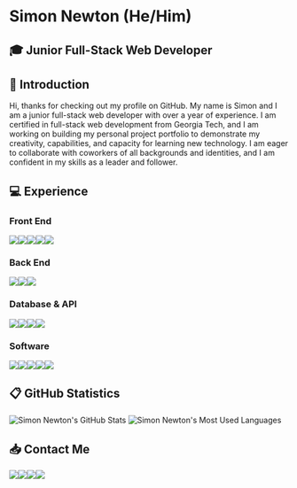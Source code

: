 # Simon Newton (He/Him)

## :mortar_board: Junior Full-Stack Web Developer

## :blue_book: Introduction

Hi, thanks for checking out my profile on GitHub. My name is Simon and I am a junior
full-stack web developer with over a year of experience. I am certified in
full-stack web development from Georgia Tech, and I am working on building my personal
project portfolio to demonstrate my creativity, capabilities, and capacity for learning new
technology. I am eager to collaborate with coworkers of all backgrounds and identities, and
I am confident in my skills as a leader and follower.

## :computer: Experience

### Front End

<div style="display: flex; flex-direction: row;">
    <a href="https://developer.mozilla.org/en-US/docs/web/html" target="_blank">
        <img src="https://img.shields.io/static/v1?&style=flat&logo=html5&logoColor=ECF0F1&labelColor=25373D&label=&message=HTML&color=ECF0F1"/>
    </a>
    <a href="https://developer.mozilla.org/en-US/docs/web/css" target="_blank">
        <img src="https://img.shields.io/static/v1?&style=flat&logo=css3&logoColor=ECF0F1&labelColor=25373D&label=&message=CSS&color=ECF0F1"/>
    </a>
    <a href="https://developer.mozilla.org/en-US/docs/web/javascript" target="_blank">
        <img src="https://img.shields.io/static/v1?&style=flat&logo=javascript&logoColor=ECF0F1&labelColor=25373D&label=&message=JAVASCRIPT&color=ECF0F1"/>
    </a>
    <a href="https://reactjs.org/" target="_blank">
        <img src="https://img.shields.io/static/v1?&style=flat&logo=react&logoColor=ECF0F1&labelColor=25373D&label=&message=REACT&color=ECF0F1"/>
    </a>
    <a href="https://getbootstrap.com/" target="_blank">
        <img src="https://img.shields.io/static/v1?&style=flat&logo=bootstrap&logoColor=ECF0F1&labelColor=25373D&label=&message=BOOTSTRAP&color=ECF0F1"/>
    </a>
</div>

### Back End

<div style="display: flex; flex-direction: row;">
    <a href="https://nodejs.dev/en/" target="_blank">
        <img src="https://img.shields.io/static/v1?&style=flat&logo=nodedotjs&logoColor=ECF0F1&labelColor=25373D&label=&message=NODE&color=ECF0F1"/>
    </a>
    <a href="https://expressjs.com/" target="_blank">
        <img src="https://img.shields.io/static/v1?&style=flat&logo=express&logoColor=ECF0F1&labelColor=25373D&label=&message=EXPRESS&color=ECF0F1"/>
    </a>
    <a href="https://www.heroku.com/platform" target="_blank">
        <img src="https://img.shields.io/static/v1?&style=flat&logo=heroku&logoColor=ECF0F1&labelColor=25373D&label=&message=HEROKU&color=ECF0F1"/>
    </a>
</div>

### Database & API

<div style="display: flex; flex-direction: row;">
    <a href="https://www.mongodb.com/" target="_blank">
        <img src="https://img.shields.io/static/v1?&style=flat&logo=mongodb&logoColor=ECF0F1&labelColor=25373D&label=&message=MONGODB&color=ECF0F1"/>
    </a>
    <a href="https://www.mysql.com/" target="_blank">
        <img src="https://img.shields.io/static/v1?&style=flat&logo=mysql&logoColor=ECF0F1&labelColor=25373D&label=&message=MySQL&color=ECF0F1"/>
    </a>
    <a href="https://axios-http.com/docs/intro" target="_blank">
        <img src="https://img.shields.io/static/v1?&style=flat&logo=axios&logoColor=ECF0F1&labelColor=25373D&label=&message=AXIOS&color=ECF0F1"/>
    </a>
    <a href="https://www.postman.com/" target="_blank">
        <img src="https://img.shields.io/static/v1?&style=flat&logo=postman&logoColor=ECF0F1&labelColor=25373D&label=&message=POSTMAN&color=ECF0F1"/>
    </a>
</div>

### Software

<div style="display: flex; flex-direction: row;">
    <a href="https://git-scm.com/" target="_blank">
        <img src="https://img.shields.io/static/v1?&style=flat&logo=git&logoColor=ECF0F1&labelColor=25373D&label=&message=GIT&color=ECF0F1"/>
        <a href="https://code.visualstudio.com/" target="_blank">
        <img src="https://img.shields.io/static/v1?&style=flat&logo=visualstudiocode&logoColor=ECF0F1&labelColor=25373D&label=&message=VSCODE&color=ECF0F1"/>
    </a>
    </a>
        <a href="https://developer.mozilla.org/en-US/docs/Learn/Tools_and_testing/Understanding_client-side_tools/Command_line" target="_blank">
        <img src="https://img.shields.io/static/v1?&style=flat&logo=powershell&logoColor=ECF0F1&labelColor=25373D&label=&message=CMD&color=ECF0F1"/>
    </a>
    <a href="https://www.microsoft.com/en-us/windows" target="_blank">
        <img src="https://img.shields.io/static/v1?&style=flat&logo=windows&logoColor=ECF0F1&labelColor=25373D&label=&message=WINDOWS&color=ECF0F1"/>
    </a>
    <a href="https://www.apple.com/macos/" target="_blank">
        <img src="https://img.shields.io/static/v1?&style=flat&logo=apple&logoColor=ECF0F1&labelColor=25373D&label=&message=MACOS&color=ECF0F1"/>
    </a>
</div>

## :clipboard: GitHub Statistics
<div>
    <img align="center" src="https://github-readme-stats.vercel.app/api?username=simonanewton&custom_title=Simon+Newton&hide=issues,contribs&count_private=true&show_icons=true&theme=github_dark" alt="Simon Newton's GitHub Stats" />
    <img align="center" src="https://github-readme-stats.vercel.app/api/top-langs/?username=anuraghazra&hide=glsl,astro,rust,go&layout=compact&theme=github_dark" alt="Simon Newton's Most Used Languages" />
</div>

## :inbox_tray: Contact Me

<div style="display: flex; flex-direction: row;">
    <a href="" target="_blank">
        <img src="https://img.shields.io/static/v1?&style=flat&logo=gmail&logoColor=ECF0F1&labelColor=25373D&label=&message=EMAIL&color=ECF0F1"/>
    </a>
        <a href="https://www.linkedin.com/in/simonanewtondev/" target="_blank">
        <img src="https://img.shields.io/static/v1?&style=flat&logo=linkedin&logoColor=ECF0F1&labelColor=25373D&label=&message=LINKEDIN&color=ECF0F1"/>
    </a>
    <a href="https://github.com/simonanewton" target="_blank">
        <img src="https://img.shields.io/static/v1?&style=flat&logo=github&logoColor=ECF0F1&labelColor=25373D&label=&message=GITHUB&color=ECF0F1"/>
    </a>
    <a href="https://simonanewton.herokuapp.com/" target="_blank">
        <img src="https://img.shields.io/static/v1?&style=flat&logo=heroku&logoColor=ECF0F1&labelColor=25373D&label=&message=WEBSITE&color=ECF0F1"/>
    </a>
</div>
